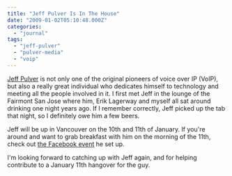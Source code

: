 ```yaml
---
title: "Jeff Pulver Is In The House"
date: "2009-01-02T05:10:48.000Z"
categories: 
  - "journal"
tags: 
  - "jeff-pulver"
  - "pulver-media"
  - "voip"
---
```


[Jeff Pulver](http://www.pulver.com/) is not only one of the original pioneers of voice over IP (VoIP), but also a really great individual who dedicates himself to technology and meeting all the people involved in it. I first met Jeff in the lounge of the Fairmont San Jose where him, Erik Lagerway and myself all sat around drinking one night years ago. If I remember correctly, Jeff picked up the tab that night, so I definitely owe him a few beers.

Jeff will be up in Vancouver on the 10th and 11th of January. If you're around and want to grab breakfast with him on the morning of the 11th, check out [the Facebook event](http://www.facebook.com/event.php?eid=41169664283&ref=mf) he set up.

I'm looking forward to catching up with Jeff again, and for helping contribute to a January 11th hangover for the guy.
